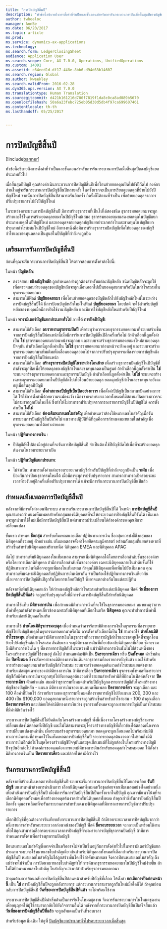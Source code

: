 ```yaml
---
title: "การปิดบัญชีสิ้นปี"
description: "หัวข้อนี้อธิบายถึงการตั้งค่าที่จำเป็นและขั้นตอนสำหรับการรันกระบวนการปิดเมื่อสิ้นสุดปีของบัญชีแยกประเภททั่วไป"
author: twheeloc
manager: AnnBe
ms.date: 06/20/2017
ms.topic: article
ms.prod: 
ms.service: dynamics-ax-applications
ms.technology: 
ms.search.form: LedgerClosingSheet
audience: Application User
ms.search.scope: Core, AX 7.0.0, Operations, UnifiedOperations
ms.custom: 14091
ms.assetid: c64eed1d-df17-448e-8bb6-d94d63b14607
ms.search.region: Global
ms.author: kweekley
ms.search.validFrom: 2016-02-28
ms.dyn365.ops.version: AX 7.0.0
ms.translationtype: Human Translation
ms.sourcegitcommit: d421b161216d700f7819f1da8c0ca8ad089b5670
ms.openlocfilehash: 50a6a23febc725eb05d30d5db4f97ca699607461
ms.contentlocale: th-th
ms.lasthandoff: 05/25/2017


---
```


# <a name="year-end-close"></a>การปิดบัญชีสิ้นปี

[!include[banner](../includes/banner.md)]


หัวข้อนี้อธิบายถึงการตั้งค่าที่จำเป็นและขั้นตอนสำหรับการรันกระบวนการปิดเมื่อสิ้นสุดปีของบัญชีแยกประเภททั่วไป 

เมื่อสิ้นสุดปีบัญชี คุณต้องดำเนินกระบวนการปิดบัญชีสิ้นปีเพื่อโอนย้ายยอดดุลเปิดไปยังปีถัดไป องค์กรส่วนใหญ่จะรันกระบวนการปิดบัญชีสิ้นปีหลายครั้ง ในครั้งแรกจะเป็นการเรียกดูยอดดุลที่ย้ายไปยังปีบัญชีใหม่ จากนั้นการปิดบัญชีสิ้นปีสามารถรันอีกครั้ง กี่ครั้งก็ได้ตามที่จำเป็น เพื่อย้ายยอดดุลจากการปรับปรุงรายการไปยังปีบัญชีใหม่ 

ในระหว่างกระบวนการปิดบัญชีสิ้นปี มีการสร้างธุรกรรมที่เป็นไปได้สองชนิด ธุรกรรมยอดยกมาจะถูกสร้างและใช้ในการสร้างยอดดุลยกมาในปีบัญชีใหม่เสมอ ธุรกรรมยอดยกมาแสดงยอดดุลในบัญชีแยกประเภทงบดุลในปีบัญชีใหม่ และยอดดุลจากยอดดุลบัญชีแยกประเภทกำไรและขาดทุนในบัญชีแยกประเภทกำไรสะสมในปีบัญชีใหม่ อีกทางหนึ่งคือมีการสร้างธุรกรรมปิดบัญชีเพื่อให้ยอดดุลของบัญชีกำไรและขาดทุนลดลงเป็นศูนย์ในปีบัญชีที่กำลังจะถูกปิด

## <a name="prepare-to-run-the-year-end-close"></a>เตรียมการรันการปิดบัญชีสิ้นปี
ก่อนที่คุณจะรันกระบวนการปิดบัญชีสิ้นปี ให้ตรวจสอบการตั้งค่าต่อไปนี้: 

ในหน้า **บัญชีหลัก**:

-   ตรวจสอบ **ชนิดบัญชีหลัก** ถูกกำหนดอย่างถูกต้องสำหรับแต่ละบัญชีหลัก ชนิดบัญชีหลักจะถูกใช้เพื่อตรวจสอบว่ายอดดุลของบัญชีหลักจะถูกเลื่อนออกไปเป็นยอดดุลยกมาหรือปิดในกำไรสะสมในธุรกรรมยอดยกมา
-   สามารถใช้ฟิลด์ **บัญชียอดยกมา** เพื่อโอนย้ายยอดดุลของบัญชีหลักไปยังบัญชีหลักใหม่ในระหว่างการปิดบัญชีสิ้นปีได้ มีการป้อนบัญชีหลักใหม่ในฟิลด์ **บัญชียอดยกมา** โดยปกติ จะใช้สำหรับบัญชีหลักของงบดุลเมื่อมีการปิดใช้งานบัญชีหลัก และมีการใช้บัญชีหลักใหม่สำหรับปีบัญชีใหม่

ในหน้า **พารามิเตอร์บัญชีแยกประเภททั่วไป** ภายใต้ **การปิดปีบัญชี**:

-   สามารถใช้ตัวเลือก **ลบรายงานธุรกรรมปิดปี** เพื่อระบุว่าควรจะลบธุรกรรมยอดยกมาที่ระบบสร้างขึ้นจากการปิดบัญชีสิ้นปีก่อนหน้านี้เมื่อมีการรันการปิดบัญชีสิ้นปีอีกครั้งหรือไม่ ถ้าตัวเลือกนี้ถูกตั้งค่าเป็น **ใช่** ธุรกรรมยอดยกมาก่อนหน้าจะถูกลบ และระบบจะสร้างธุรกรรมยอดยกมาใหม่ตามยอดดุลปัจจุบัน ถ้าตัวเลือกนี้ถูกตั้งค่าเป็น **ไม่ใช่** ธุรกรรมยอดยกมาก่อนหน้าจะยังคงอยู่ และระบบจะสร้างธุรกรรมยอดยกมาเพิ่มเติมเพื่อเลื่อนยอดดุลออกไปจากการปรับปรุงธุรกรรมที่ลงรายการบัญชีหลังจากการปิดบัญชีสิ้นปีก่อนหน้า
-   สามารถใช้ตัวเลือก **สร้างธุรกรรมปิดบัญชีในระหว่างโอนย้าย** เพื่อสร้างธุรกรรมปิดบัญชีในปีบัญชีที่กำลังจะถูกปิดเพื่อให้ยอดดุลของบัญชีกำไรและขาดทุนลดลงเป็นศูนย์ ถ้าตัวเลือกนี้ถูกตั้งค่าเป็น **ใช่** ระบบจะสร้างธุรกรรมยอดยกมาและธุรกรรมปิดบัญชี ถ้าตัวเลือกนี้ถูกตั้งค่าเป็น **ไม่ใช่** ระบบจะสร้างเฉพาะธุรกรรมยอดยกมาในปีบัญชีถัดไปเพื่อโอนย้ายยอดดุล ยอดดุลบัญชีกำไรและขาดทุนจะยังคงอยู่เมื่อสิ้นสุดปีบัญชี
-   สามารถใช้ตัวเลือก **ตั้งค่าสถานะปีบัญชีเป็นปิดอย่างถาวร** เพื่อตั้งค่าปีบัญชีเป็นสถานะปิดอย่างถาวรได้ ให้ใช้การตั้งค่านี้ด้วยความระมัดระวัง เนื่องจากรอบระยะเวลาทั้งหมดที่มีสถานะปิดอย่างถาวรจะไม่สามารถถูกเปิดใหม่ได้ ซึ่งทำให้ไม่สามารถปรับปรุงจากการลงรายการบัญชีในปีบัญชีได้ ควรตั้งค่าเป็น **ไม่ใช่**
-   สามารถใช้ตัวเลือก **ต้องเติมหมายเลขใบสำคัญ** เพื่อกำหนดว่าต้องใช้หมายเลขใบสำคัญเมื่อรันกระบวนการปิดบัญชีสิ้นปีหรือไม่ แนวทางปฏิบัติที่ดีที่สุดคือการกำหนดหมายเลขใบสำคัญเพื่อธุรกรรมยอดยกมาได้อย่างง่ายดาย

ในหน้า **ปฏิทินทางการเงิน** :

-   ปีบัญชีถัดไปต้องมีอยู่ก่อนที่จะรันการปิดบัญชีสิ้นปี จำเป็นต้องใช้ปีบัญชีถัดไปเพื่อที่จะสร้างยอดดุลต้นงวดในรอบระยะเวลาเปิด

ในหน้า **ปฏิทินบัญชีแยกประเภท**:

-   ไม่จำเป็น: สามารถตั้งค่าแต่ละรอบระยะเวลาบัญชีสำหรับปีบัญชีที่กำลังจะถูกปิดเป็น **ระงับ** เพื่อป้องกันการป้อนธุรกรรมใหม่ได้ เมื่อมีการะบุการปรับปรุงรายการ สามารถสามารถเปิดรอบระยะเวลาที่ระงับอยู่อีกครั้งเพื่อปรับปรุงรายการได้ แม้จะมีการรันกระบวนการปิดบัญชีสิ้นปีแล้ว

## <a name="define-year-end-close-templates"></a>กำหนดเท็มเพลตการปิดบัญชีสิ้นปี
หลังจากที่มีการตั้งค่าคอนฟิกระบบ สามารถรันกระบวนการปิดบัญชีสิ้นปีได้ ในหน้า **การปิดบัญชีสิ้นปี** คุณสามารถกำหนดเท็มเพลตสำหรับกลุ่มของนิติบุคคลที่จะให้กระบวนการปิดบัญชีสิ้นปีรันได้ เท็มเพลตจะถูกนำมาใช้ใหม่เมื่อมีการปิดบัญชีสิ้นปี แต่สามารถปรับเปลี่ยนได้ถ้าองค์กรของคุณมีการเปลี่ยนแปลง 

ขั้นแรก กำหนด **ชื่อกลุ่ม** สำหรับเท็มเพลตและเลือกปฏิทินทางการเงิน ชื่อกลุ่มควรบ่งชี้ถึงกลุ่มของนิติบุคคลที่รวมอยู่  ตัวอย่างเช่น เท็มเพลตอาจตั้งค่าโดยยึดตามภูมิศาสตร์ พร้อมกับกลุ่มที่แยกต่างหากที่สร้างขึ้นสำหรับนิติบุคคลอเมริกาเหนือ นิติบุคคล EMEA และนิติบุคคล APAC 

ถัดไป สามารถเพิ่มนิติบุคคลลงในเท็มเพลต สามารถเพิ่มนิติบุคคลได้โดยการเลือกลำดับชั้นขององค์กรหรือโดยการเลือกนิติบุคคล ถ้ามีการเลือกลำดับชั้นขององค์กร เฉพาะนิติบุคคลภายในลำดับชั้นที่ใช้ปฏิทินทางการเงินที่เลือกจะถูกเพิ่มลงในเท็มเพลต ถ้าคุณใช้นิติบุคคลเพื่อเพิ่มไปยังเท็มเพลต คุณสามารถเพิ่มเฉพาะนิติบุคคลกับปฏิทินการเงินเดียวกัน จำเป็นต้องใช้ปฏิทินทางการเงินเดียวกันเนื่องจากการปิดบัญชีสิ้นปีถูกรันโดยการเลือกปีบัญชี ซึ่งอาจแตกต่างกันในแต่ละปฏิทิน 

หลังจากที่เพิ่มนิติบุคคลแล้ว ให้กำหนดบัญชีหลักกำไรสะสมสำหรับแต่ละนิติบุคคล ฟิลด์ **วันที่ของการปิดบัญชีสิ้นปีที่แล้ว** จะถูกปรับปรุงทุกครั้งที่มีการรันการปิดบัญชีสิ้นปีสำหรับนิติบุคคล 

สามารถใช้แท็บ **มิติทางการเงิน** เพื่อกำหนดมิติทางการเงินที่จะใช้ในธุรกรรมยอดยกมา หมายเหตุว่าการตั้งค่าที่คุณกำลังกำหนดเกี่ยวข้องเฉพาะกับนิติบุคคลที่เลือกในกริด **นิติบุคคล** คุณจะทำซ้ำการตั้งค่านี้สำหรับแต่ละนิติบุคคลในกริด 

สามารถใช้ **ถ่ายโอนมิติธุรกรรมงบดุล** เพื่อกำหนดว่าควรรักษามิติทางการเงินในธุรกรรมที่ลงรายการบัญชีไปยังบัญชีงบดุลในธุรกรรมยอดยกมาหรือไม่ ควรตั้งค่าตัวเลือกนี้เป็น **ใช่** สามารถใช้ **ถ่ายโอนมิติกำไรขาดทุน** เพื่อกำหนดว่ามิติทางการเงินในธุรกรรมที่ลงรายการบัญชีกำไรและขาดทุนใดที่จะถูกโอนย้ายไปยังบัญชีหลักกำไรสะสม อันดับแรก ระบุมิติทางการเงินที่เกี่ยวข้องกับนิติบุคคลที่เลือก ซึ่งจะรวมถึงมิติทางการเงินใด ๆ ที่ลงรายการบัญชีกับในระหว่างปี แม้ว่ามิติทางการเงินนั้นไม่ใช่ส่วนหนึ่งของโครงสร้างทางบัญชีที่ใช้งานอยู่ ถัดไป กำหนดแต่ละมิติเป็น **ปิดรายการเดียว** หรือ **ปิดทั้งหมด**  ค่าเริ่มต้นคือ **ปิดทั้งหมด** ซึ่งจะรักษาค่าของมิติทางการเงินเดิมจากธุรกรรมที่ลงรายการบัญชีแล้ว และใช้สำหรับการสร้างยอดดุลยกมาสำหรับบัญชีกำไรสะสม ระบบจะสร้างยอดดุลต้นงวดกำไรสะสมแยกต่างหากสำหรับแต่ละชุดเฉพาะของค่ามิติทางการเงิน ถ้ามีการเลือก **ปิดรายการเดียว** ธุรกรรมทั้งหมดที่ลงรายการบัญชีกับมิติทางการเงินจะถูกสรุปไปยังยอดดุลต้นงวดกำไรสะสมสำหรับค่ามิติที่ป้อนในฟิลด์หลังจาก **ปิดรายการเดียว** ตัวอย่างเช่น สมมติว่าธุรกรรมทั้งหมดสำหรับปีบัญชีถูกลงรายการบัญชีกับโครงสร้างทางบัญชีของบัญชีหลัก - แผนก มิติทางการเงินของแผนกบนเท็มเพลต **ปิดรายการเดียว** จะถูกเลือก และ 100 คือค่าที่ป้อนไว้ ถ้ารายรับรวมของธุรกรรมทั้งหมดที่ลงรายการบัญชีไปยังแผนก 200, 300 และ 400 เป็น $100,000 ยอดดุลยกมาหนึ่งรายการจะถูกสร้างขึ้นสำหรับกำไรสะสม - 100 ถ้าคุณเลือก **ปิดรายการเดียว** และปล่อยให้ค่ามิติทางการเงินว่าง ธุรกรรมทั้งหมดจะถูกลงรายการบัญชีเป็นกำไรสะสมที่มีค่ามิติเว้นว่างไว้ 

กระบวนการปิดบัญชีสิ้นปีไม่ยึดติดกับโครงสร้างทางบัญชี ทั้งนี้เนื่องจากโครงสร้างทางบัญชีสามารถเปลี่ยนแปลงได้ตลอดทั้งปีบัญชี และไม่ได้สามารถระบุโครงสร้างทางบัญชีที่เกี่ยวข้องได้ตลอดเนื่องจากการเปลี่ยนแปลงเหล่านั้น  เมื่อระบบสร้างธุรกรรมยอดยกมา ยอดดุลจะถูกเลื่อนออกไปพร้อมกับมิติทางการเงินตามที่กำหนดไว้ในเท็มเพลตการปิดบัญชีสิ้นปี รายการยอดดุลต้นงวดอาจไม่รวมถึงมิติทางการเงินอีกต่อไปในชุดโครงสร้างบัญชีปัจจุบันและชุดเซ็กเมนต์ที่ไม่ถูกต้องในโครงสร้างทางบัญชีปัจจุบันอีกต่อไป ถ้าองค์กรของคุณต้องการแยกมิติทางการเงินสำหรับยอดดุลกำไรสะสมออก ให้ตั้งค่ามิติทางการเงินเป็น **ปิดรายการเดียว** และปล่อยให้ค่ามิติว่างไว้

## <a name="run-the-year-end-close-process"></a>รันกระบวนการปิดบัญชีสิ้นปี
หลังจากที่สร้างเท็มเพลตการปิดบัญชีสิ้นปี ระบบจะเริ่มกระบวนการปิดบัญชีสิ้นปีโดยการเลือก **รันปีบัญชี** บนบานหน้าต่างการดำเนินการ เลือกนิติบุคคลทั้งหมดหรือชุดย่อยจากเท็มเพลตอย่างใดอย่างหนึ่งเพื่อดำเนินการปิดบัญชีสิ้นปี เมื่อมีการรันการปิดบัญชีสิ้นปีเป็นครั้งแรกในปีบัญชี คุณอาจมีแนวโน้มที่จะเลือกนิติบุคคลทั้งหมดเพื่อสร้างยอดดุลต้นงวดสำหรับนิติบุคคลทั้งหมด ถ้าคุณกำลังรันการปิดบัญชีสิ้นปีอีกครั้ง คุณอาจเลือกที่จะรันกระบวนการสำหรับเฉพาะนิติบุคคลที่มีการลงรายการบัญชีการปรับปรุงรายการ 

เลือกปีบัญชีที่คุณต้องการรันเทียบกับกระบวนการปิดบัญชีสิ้นปี ถ้ามีรอบระยะเวลาการปิดบัญชีมากกว่าหนึ่งรายการสำหรับรอบระยะเวลาก่อนหน้าของปีบัญชี ฟิลด์ **ชื่อรอบระยะเวลา** จะกลายเป็นพร้อมใช้งานเพื่อให้คุณสามารถเลือกรอบระยะเวลาการปิดบัญชีที่จะลงรายการบัญชีธุรกรรมปิดบัญชี ถ้ามีการกำหนดการตั้งค่าเพื่อสร้างธุรกรรมปิดบัญชี 

ป้อนหมายเลขใบสำคัญซึ่งอาจจำเป็นหรืออาจไม่จำเป็นขึ้นอยู่กับการตั้งค่าทั่วไปในพารามิเตอร์บัญชีแยกประเภท ระบบจะใช้หมายเลขใบสำคัญเดียวกันสำหรับนิติบุคคลทั้งหมดที่เลือกสำหรับกระบวนการปิดบัญชีสิ้นปี หมายเลขใบสำคัญไม่ได้ถูกสร้างขึ้นโดยใช้ลำดับหมายเลข จึงควรป้อนหมายเลขใบสำคัญ ถึงแม้ว่าจะไม่จำเป็น การป้อนหมายเลขใบสำคัญทำให้การค้นหาธุรกรรมยอดยกมาในปีบัญชีใหม่ง่ายขึ้น ถ้าไม่ได้ป้อนหมายเลขใบสำคัญ ใบสำคัญจะว่างเปล่าสำหรับธุรกรรมยอดยกมา 

ถ้าคุณต้องการย้อนกลับการปิดบัญชีสิ้นปีก่อนหน้าสำหรับปีบัญชีที่เลือก ให้ตั้งค่า **ยกเลิกการปิดก่อนหน้านี้** เป็น **ใช่** การปิดบัญชีสิ้นปีจะถูกกลับรายการ แต่กระบวนการสามารถถูกรันใหม่เมื่อใดก็ได้ ถ้าคุณย้อนกลับการปิดบัญชีสิ้นปี **วันที่ของการปิดบัญชีสิ้นปีที่แล้ว** จะไม่พร้อมใช้งาน 

กระบวนการปิดบัญชีสิ้นปีมีค่าเริ่มต้นเป็นการรันในโหมดชุดงาน จึงควรรันกระบวนการในโหมดชุดงาน เพื่ออนุญาตให้ผู้ใช้สามารถกลับไปยังกิจกรรมอื่นได้ หลังจากที่กระบวนการปิดบัญชีสิ้นปีเสร็จสิ้นแล้ว **วันที่ของการปิดบัญชีสิ้นปีที่แล้ว** จะถูกอัพเดตเป็นวันที่รอบเวลา

สำหรับข้อมูลเพิ่มเติม ให้ดูที่ [ปิดบัญชีแยกประเภททั่วไปรอบระยะเวลาเมื่อสิ้นสุด](close-general-ledger-at-period-end.md)




